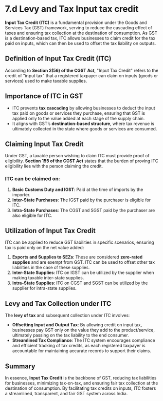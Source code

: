 # 7.d Levy and Tax Input tax credit
 

**Input Tax Credit (ITC)** is a fundamental provision under the Goods and Services Tax (GST) framework, serving to reduce the cascading effect of taxes and ensuring tax collection at the destination of consumption. As GST is a destination-based tax, ITC allows businesses to claim credit for the tax paid on inputs, which can then be used to offset the tax liability on outputs.

## Definition of Input Tax Credit (ITC)
According to **Section 2(56) of the CGST Act**, "Input Tax Credit" refers to the credit of "input tax" that a registered taxpayer can claim on inputs (goods or services) used to make taxable supplies.

## Importance of ITC in GST
- ITC prevents **tax cascading** by allowing businesses to deduct the input tax paid on goods or services they purchase, ensuring that GST is applied only to the value added at each stage of the supply chain.
- It aligns with GST’s **destination-based structure**, where tax revenue is ultimately collected in the state where goods or services are consumed.

## Claiming Input Tax Credit
Under GST, a taxable person wishing to claim ITC must provide proof of eligibility. **Section 155 of the CGST Act** states that the burden of proving ITC eligibility lies with the person claiming the credit.

### ITC can be claimed on:
1. **Basic Customs Duty and IGST**: Paid at the time of imports by the importer.
2. **Inter-State Purchases**: The IGST paid by the purchaser is eligible for ITC.
3. **Intra-State Purchases**: The CGST and SGST paid by the purchaser are also eligible for ITC.

## Utilization of Input Tax Credit

ITC can be applied to reduce GST liabilities in specific scenarios, ensuring tax is paid only on the net value added:

1. **Exports and Supplies to SEZs**: These are considered **zero-rated supplies** and are exempt from GST. ITC can be used to offset other tax liabilities in the case of these supplies.
2. **Inter-State Supplies**: ITC on IGST can be utilized by the supplier when making taxable inter-state supplies.
3. **Intra-State Supplies**: ITC on CGST and SGST can be utilized by the supplier for intra-state supplies.

## Levy and Tax Collection under ITC

The **levy of tax** and subsequent collection under ITC involves:
- **Offsetting Input and Output Tax**: By allowing credit on input tax, businesses pay GST only on the value they add to the product/service, ultimately passing on the tax liability to the end consumer.
- **Streamlined Tax Compliance**: The ITC system encourages compliance and efficient tracking of tax credits, as each registered taxpayer is accountable for maintaining accurate records to support their claims.

## Summary

In essence, **Input Tax Credit** is the backbone of GST, reducing tax liabilities for businesses, minimizing tax-on-tax, and ensuring fair tax collection at the destination of consumption. By facilitating tax credits on inputs, ITC fosters a streamlined, transparent, and fair GST system across India.


